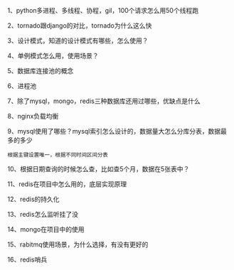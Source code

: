1、python多进程、多线程、协程，gil，100个请求怎么用50个线程跑

2、tornado跟django的对比，tornado为什么这么快

3、设计模式，知道的设计模式有哪些，怎么使用？

4、单例模式怎么用，使用场景？

5、数据库连接池的概念

6、进程池

7、除了mysql，mongo，redis三种数据库还用过哪些，优缺点是什么

8、nginx负载均衡

9、mysql使用了哪些？mysql索引怎么设计的，数据量大怎么分库分表，数据最多的多少

```
根据主键设置唯一，根据不同时间区间分表
```

10、根据日期查询的时候怎么查，比如查5个月，数据在5张表中？

11、redis在项目中怎么用的，底层实现原理

12、redis的持久化

13、redis怎么监听挂了没

14、mongo在项目中的使用

15、rabitmq使用场景，为什么选择，有没有更好的

16、redis哨兵





